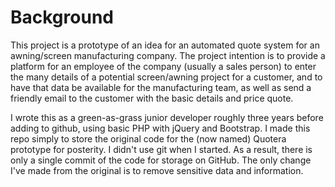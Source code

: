 # Background
This project is a prototype of an idea for an automated quote system for an awning/screen manufacturing company. The project intention is to provide a platform for an employee of the company (usually a sales person) to enter the many details of a potential screen/awning project for a customer, and to have that data be available for the manufacturing team, as well as send a friendly email to the customer with the basic details and price quote.

I wrote this as a green-as-grass junior developer roughly three years before adding to github, using basic PHP with jQuery and Bootstrap. I made this repo simply to store the original code for the (now named) Quotera prototype for posterity. I didn't use git when I started. As a result, there is only a single commit of the code for storage on GitHub. The only change I've made from the original is to remove sensitive data and information.
